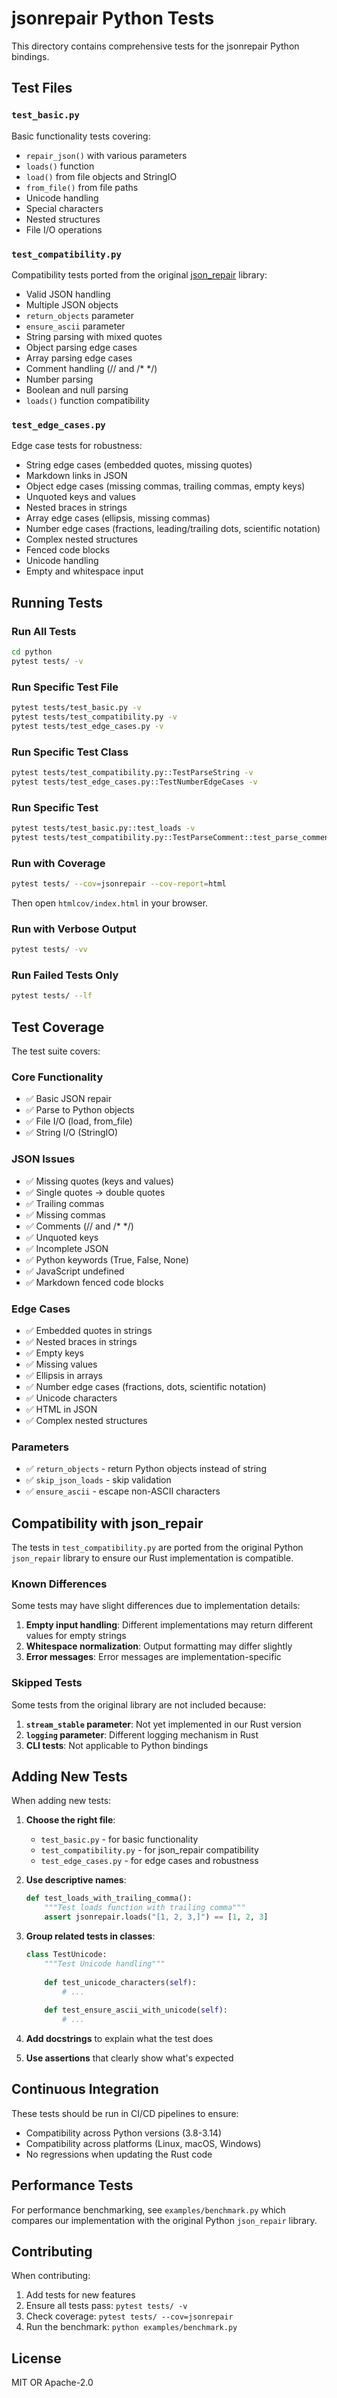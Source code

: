 # jsonrepair Python Tests

This directory contains comprehensive tests for the jsonrepair Python bindings.

## Test Files

### `test_basic.py`
Basic functionality tests covering:
- `repair_json()` with various parameters
- `loads()` function
- `load()` from file objects and StringIO
- `from_file()` from file paths
- Unicode handling
- Special characters
- Nested structures
- File I/O operations

### `test_compatibility.py`
Compatibility tests ported from the original [json_repair](https://github.com/mangiucugna/json_repair) library:
- Valid JSON handling
- Multiple JSON objects
- `return_objects` parameter
- `ensure_ascii` parameter
- String parsing with mixed quotes
- Object parsing edge cases
- Array parsing edge cases
- Comment handling (// and /* */)
- Number parsing
- Boolean and null parsing
- `loads()` function compatibility

### `test_edge_cases.py`
Edge case tests for robustness:
- String edge cases (embedded quotes, missing quotes)
- Markdown links in JSON
- Object edge cases (missing commas, trailing commas, empty keys)
- Unquoted keys and values
- Nested braces in strings
- Array edge cases (ellipsis, missing commas)
- Number edge cases (fractions, leading/trailing dots, scientific notation)
- Complex nested structures
- Fenced code blocks
- Unicode handling
- Empty and whitespace input

## Running Tests

### Run All Tests

```bash
cd python
pytest tests/ -v
```

### Run Specific Test File

```bash
pytest tests/test_basic.py -v
pytest tests/test_compatibility.py -v
pytest tests/test_edge_cases.py -v
```

### Run Specific Test Class

```bash
pytest tests/test_compatibility.py::TestParseString -v
pytest tests/test_edge_cases.py::TestNumberEdgeCases -v
```

### Run Specific Test

```bash
pytest tests/test_basic.py::test_loads -v
pytest tests/test_compatibility.py::TestParseComment::test_parse_comment -v
```

### Run with Coverage

```bash
pytest tests/ --cov=jsonrepair --cov-report=html
```

Then open `htmlcov/index.html` in your browser.

### Run with Verbose Output

```bash
pytest tests/ -vv
```

### Run Failed Tests Only

```bash
pytest tests/ --lf
```

## Test Coverage

The test suite covers:

### Core Functionality
- ✅ Basic JSON repair
- ✅ Parse to Python objects
- ✅ File I/O (load, from_file)
- ✅ String I/O (StringIO)

### JSON Issues
- ✅ Missing quotes (keys and values)
- ✅ Single quotes → double quotes
- ✅ Trailing commas
- ✅ Missing commas
- ✅ Comments (// and /* */)
- ✅ Unquoted keys
- ✅ Incomplete JSON
- ✅ Python keywords (True, False, None)
- ✅ JavaScript undefined
- ✅ Markdown fenced code blocks

### Edge Cases
- ✅ Embedded quotes in strings
- ✅ Nested braces in strings
- ✅ Empty keys
- ✅ Missing values
- ✅ Ellipsis in arrays
- ✅ Number edge cases (fractions, dots, scientific notation)
- ✅ Unicode characters
- ✅ HTML in JSON
- ✅ Complex nested structures

### Parameters
- ✅ `return_objects` - return Python objects instead of string
- ✅ `skip_json_loads` - skip validation
- ✅ `ensure_ascii` - escape non-ASCII characters

## Compatibility with json_repair

The tests in `test_compatibility.py` are ported from the original Python `json_repair` library to ensure our Rust implementation is compatible.

### Known Differences

Some tests may have slight differences due to implementation details:

1. **Empty input handling**: Different implementations may return different values for empty strings
2. **Whitespace normalization**: Output formatting may differ slightly
3. **Error messages**: Error messages are implementation-specific

### Skipped Tests

Some tests from the original library are not included because:

1. **`stream_stable` parameter**: Not yet implemented in our Rust version
2. **`logging` parameter**: Different logging mechanism in Rust
3. **CLI tests**: Not applicable to Python bindings

## Adding New Tests

When adding new tests:

1. **Choose the right file**:
   - `test_basic.py` - for basic functionality
   - `test_compatibility.py` - for json_repair compatibility
   - `test_edge_cases.py` - for edge cases and robustness

2. **Use descriptive names**:
   ```python
   def test_loads_with_trailing_comma():
       """Test loads function with trailing comma"""
       assert jsonrepair.loads("[1, 2, 3,]") == [1, 2, 3]
   ```

3. **Group related tests in classes**:
   ```python
   class TestUnicode:
       """Test Unicode handling"""
       
       def test_unicode_characters(self):
           # ...
       
       def test_ensure_ascii_with_unicode(self):
           # ...
   ```

4. **Add docstrings** to explain what the test does

5. **Use assertions** that clearly show what's expected

## Continuous Integration

These tests should be run in CI/CD pipelines to ensure:
- Compatibility across Python versions (3.8-3.14)
- Compatibility across platforms (Linux, macOS, Windows)
- No regressions when updating the Rust code

## Performance Tests

For performance benchmarking, see `examples/benchmark.py` which compares our implementation with the original Python `json_repair` library.

## Contributing

When contributing:
1. Add tests for new features
2. Ensure all tests pass: `pytest tests/ -v`
3. Check coverage: `pytest tests/ --cov=jsonrepair`
4. Run the benchmark: `python examples/benchmark.py`

## License

MIT OR Apache-2.0

